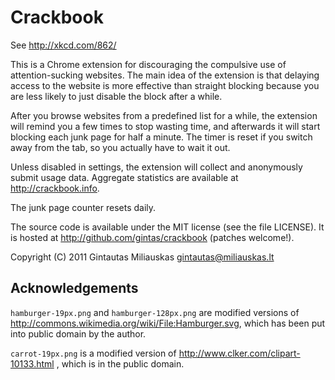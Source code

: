 Crackbook
=========

See http://xkcd.com/862/

This is a Chrome extension for discouraging the compulsive use of
attention-sucking websites.  The main idea of the extension is that delaying
access to the website is more effective than straight blocking because you
are less likely to just disable the block after a while.

After you browse websites from a predefined list for a while, the extension
will remind you a few times to stop wasting time, and afterwards it will
start blocking each junk page for half a minute.  The timer is reset if you
switch away from the tab, so you actually have to wait it out.

Unless disabled in settings, the extension will collect and anonymously
submit usage data. Aggregate statistics are available at
<http://crackbook.info>.

The junk page counter resets daily.


The source code is available under the MIT license (see the file LICENSE).
It is hosted at http://github.com/gintas/crackbook (patches welcome!).

Copyright (C) 2011 Gintautas Miliauskas <gintautas@miliauskas.lt>


Acknowledgements
----------------

`hamburger-19px.png` and `hamburger-128px.png` are modified
versions of <http://commons.wikimedia.org/wiki/File:Hamburger.svg>, which
has been put into public domain by the author.

`carrot-19px.png` is a modified version of
<http://www.clker.com/clipart-10133.html> , which is in the public domain.
